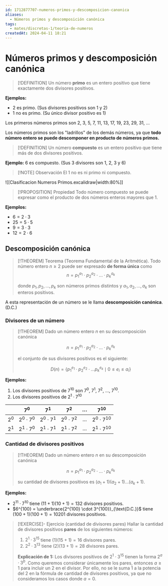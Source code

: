 ```yaml
---
id: 1712877707-numeros-primos-y-descomposicion-canonica
aliases:
  - Números primos y descomposición canónica
tags:
  - mates/discretas-1/teoria-de-numeros
createdAt: 2024-04-11 18:21
---
```


# Números primos y descomposición canónica

> [!DEFINITION]
> Un número **primo** es un entero positivo que tiene exactamente dos divisores positivos.

**Ejemplos:**

- $2$ es primo. (Sus divisores positivos son $1$ y $2$)
- $1$ no es primo. (Su único divisor positivo es $1$)

Los primeros números primos son $2$, $3$, $5$, $7$, $11$, $13$, $17$, $19$, $23$, $29$, $31$, ...

Los números primos son los "ladrillos" de los demás números, ya que **todo número entero se puede descomponer en producto de números primos.**

> [!DEFINITION]
> Un número **compuesto** es un entero positivo que tiene más de dos divisores positivos.

**Ejemplo:** $6$ es compuesto. (Sus 3 divisores son $1$, $2$, $3$ y $6$)

> [!NOTE] Observación
> El $1$ no es ni primo ni compuesto.

![[Clasificacion Numeros Primos.excalidraw|width:80%]]

> [!PROPOSITION] Propiedad
> Todo número compuesto se puede expresar como el producto de dos números enteros mayores que $1$.

**Ejemplos:**

- $6 = 2 \cdot 3$
- $25 = 5 \cdot 5$
- $9 = 3 \cdot 3$
- $12 = 2 \cdot 6$

## Descomposición canónica

> [!THEOREM]  Teorema (Teorema Fundamental de la Aritmética).
> Todo número entero $n \geq 2$ puede ser expresado **de forma única** como
> $$
>  n = p_{1}^{a_{1}} \cdot p_{2}^{a_{2}} \cdot \ldots \cdot p_{k}^{a_{k}}
> $$
> 
> donde $p_{1},p_{2},\ldots,p_{k}$ son números primos distintos y $a_{1},a_{2},\dots,a_{k}$ son enteros positivos.

A esta representación de un número se le llama **descomposición canónica**. (D.C.)

### Divisores de un número

> [!THEOREM]
> Dado un número entero $n$ en su descomposición canónica
> 
> $$
> n = p_{1}^{a_{1}} \cdot p_{2}^{a_{2}} \cdot \ldots \cdot p_{k}^{a_{k}}
> $$
> 
> el conjunto de sus divisores positivos es el siguiente:
> 
> $$
> D(n) = \left\{ p_{1}^{e_{1}} \cdot p_{2}^{e_{2}} \cdot \ldots p_{k}^{e_{k}} \mid 0 \leq e_{i} \leq a_{i} \right\}
> $$

**Ejemplos:**

1. Los divisores positivos de $7^{10}$ son $7^{0}$, $7^{1}$, $7^{2}$, ..., $7^{10}$.
2. Los divisores positivos de $2^{1} \cdot 7^{10}$

|         |       $7^{0}$       |       $7^{1}$       |       $7^{2}$       | $\dots$ |       $7^{10}$       |
| :-----: | :-----------------: | :-----------------: | :-----------------: | :-----: | :------------------: |
| $2^{0}$ | $2^{0} \cdot 7^{0}$ | $2^{0} \cdot 7^{1}$ | $2^{0} \cdot 7^{2}$ | $\dots$ | $2^{0} \cdot 7^{10}$ |
| $2^{1}$ | $2^{1} \cdot 7^{0}$ | $2^{1} \cdot 7^{1}$ | $2^{1} \cdot 7^{2}$ | $\dots$ | $2^{1} \cdot 7^{10}$ |

### Cantidad de divisores positivos

> [!THEOREM]
> Dado un número entero $n$ en su descomposición canónica
> 
> $$
> n = p_{1}^{a_{1}} \cdot p_{2}^{a_{2}} \cdot \ldots \cdot p_{k}^{a_{k}}
> $$
> 
> su cantidad de divisores positivos es $(a_{1} + 1)(a_{2} + 1)\ldots(a_{k} + 1)$.

**Ejemplos:**

- $2^{11} \cdot 7^{10}$ tiene $(11 + 1)(10 + 1) = 132$ divisores positivos.
- $6^{100} = \underbrace{2^{100} \cdot 3^{100}}_{\text{D.C.}}$ tiene $(100 + 1)(100 + 1) = 10201$ divisores positivos.

> [!EXERCISE]-  Ejercicio (cantidad de divisores pares)
> Hallar la cantidad de divisores positivos **pares** de los siguientes números:
> 	1. $2^{1} \cdot 3^{15}$ tiene $(1)(15 + 1) = 16$ divisores pares.
> 	2. $2^{2} \cdot 3^{13}$ tiene $(2)(13 + 1) = 28$ divisores pares.
> 	
> 	**Explicación de 1:** Los divisores positivos de $2^{1} \cdot 3^{15}$ tienen la forma $2^{a} \cdot 3^{b}$. Como queremos considerar únicamente los pares, entonces $a \geq 1$ para incluir un $2$ en el divisor. Por ello, no se le suma $1$ a la potencia del $2$ en la fórmula de cantidad de divisores positivos, ya que no consideramos los casos donde $a = 0$.
